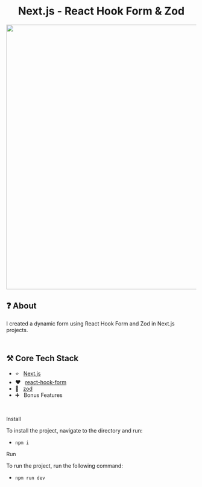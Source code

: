<h1 align="center">
   Next.js - React Hook Form & Zod
</h1>

<p align="center">
  <img src="https://github.com/ozkannbuyuk/nextjs-react-hook-form-zod/assets/111967202/cd1c3790-e3fc-4af3-a854-ee11a209fdc3" width="700" />
</p>

<h2>
❓ About
</h2>

I created a dynamic form using React Hook Form and Zod in Next.js projects.

<h2>
<br />
⚒️ Core Tech Stack
</h2>

- ⭐️ &nbsp; [Next.js](https://nextjs.org)
- ❤ &nbsp; [react-hook-form](https://react-hook-form.com)
- 💚 &nbsp; [zod](https://zod.dev)
- ➕ &nbsp; Bonus Features

<br />

Install

To install the project, navigate to the directory and run:

- `npm i`

Run

To run the project, run the following command:

- `npm run dev`
